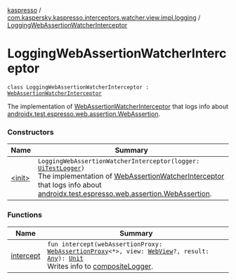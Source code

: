 [kaspresso](../../index.md) / [com.kaspersky.kaspresso.interceptors.watcher.view.impl.logging](../index.md) / [LoggingWebAssertionWatcherInterceptor](./index.md)

# LoggingWebAssertionWatcherInterceptor

`class LoggingWebAssertionWatcherInterceptor : `[`WebAssertionWatcherInterceptor`](../../com.kaspersky.kaspresso.interceptors.watcher.view/-web-assertion-watcher-interceptor/index.md)

The implementation of [WebAssertionWatcherInterceptor](../../com.kaspersky.kaspresso.interceptors.watcher.view/-web-assertion-watcher-interceptor/index.md) that logs info about
[androidx.test.espresso.web.assertion.WebAssertion](#).

### Constructors

| Name | Summary |
|---|---|
| [&lt;init&gt;](-init-.md) | `LoggingWebAssertionWatcherInterceptor(logger: `[`UiTestLogger`](../../com.kaspersky.kaspresso.logger/-ui-test-logger.md)`)`<br>The implementation of [WebAssertionWatcherInterceptor](../../com.kaspersky.kaspresso.interceptors.watcher.view/-web-assertion-watcher-interceptor/index.md) that logs info about [androidx.test.espresso.web.assertion.WebAssertion](#). |

### Functions

| Name | Summary |
|---|---|
| [intercept](intercept.md) | `fun intercept(webAssertionProxy: `[`WebAssertionProxy`](../../android.support.test.espresso.web.assertion/-web-assertion-proxy/index.md)`<*>, view: `[`WebView`](https://developer.android.com/reference/android/webkit/WebView.html)`?, result: `[`Any`](https://kotlinlang.org/api/latest/jvm/stdlib/kotlin/-any/index.html)`): `[`Unit`](https://kotlinlang.org/api/latest/jvm/stdlib/kotlin/-unit/index.html)<br>Writes info to [compositeLogger](#). |
